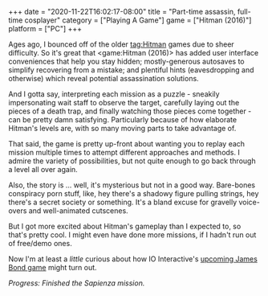 +++
date = "2020-11-22T16:02:17-08:00"
title = "Part-time assassin, full-time cosplayer"
category = ["Playing A Game"]
game = ["Hitman (2016)"]
platform = ["PC"]
+++

Ages ago, I bounced off of the older <tag:Hitman> games due to sheer difficulty.  So it's great that <game:Hitman (2016)> has added user interface conveniences that help you stay hidden; mostly-generous autosaves to simplify recovering from a mistake; and plentiful hints (eavesdropping and otherwise) which reveal potential assassination solutions.

And I gotta say, interpreting each mission as a puzzle - sneakily impersonating wait staff to observe the target, carefully laying out the pieces of a death trap, and finally watching those pieces come together - can be pretty damn satisfying.  Particularly because of how elaborate Hitman's levels are, with so many moving parts to take advantage of.

That said, the game is pretty up-front about wanting you to replay each mission multiple times to attempt different approaches and methods.  I admire the variety of possibilities, but not quite enough to go back through a level all over again.

Also, the story is ... well, it's mysterious but not in a good way.  Bare-bones conspiracy porn stuff, like, hey there's a shadowy figure pulling strings, hey there's a secret society or something.  It's a bland excuse for gravelly voice-overs and well-animated cutscenes.

But I got more excited about Hitman's gameplay than I expected to, so that's pretty cool.  I might even have done more missions, if I hadn't run out of free/demo ones.

Now I'm at least a <i>little</i> curious about how IO Interactive's <a href="https://www.pcgamer.com/io-interactive-is-making-a-james-bond-game/">upcoming James Bond game</a> might turn out.

<i>Progress: Finished the Sapienza mission.</i>
